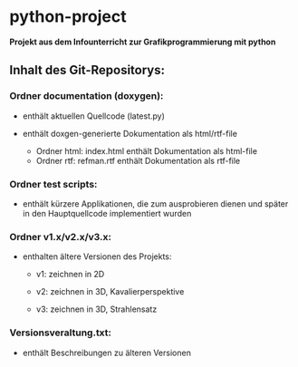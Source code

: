 # python-project
**Projekt aus dem Infounterricht zur Grafikprogrammierung mit python**

## Inhalt des Git-Repositorys:
### Ordner documentation (doxygen):

- enthält aktuellen Quellcode (latest.py)

- enthält doxgen-generierte Dokumentation als html/rtf-file
  - Ordner html: index.html enthält Dokumentation als html-file
  - Ordner rtf: refman.rtf enthält Dokumentation als rtf-file
  

### Ordner test scripts:

- enthält kürzere Applikationen, die zum ausprobieren dienen und später in den Hauptquellcode implementiert wurden

### Ordner v1.x/v2.x/v3.x:

- enthalten ältere Versionen des Projekts:

  - v1: zeichnen in 2D

  - v2: zeichnen in 3D, Kavalierperspektive

  - v3: zeichnen in 3D, Strahlensatz

### Versionsveraltung.txt:

- enthält Beschreibungen zu älteren Versionen

